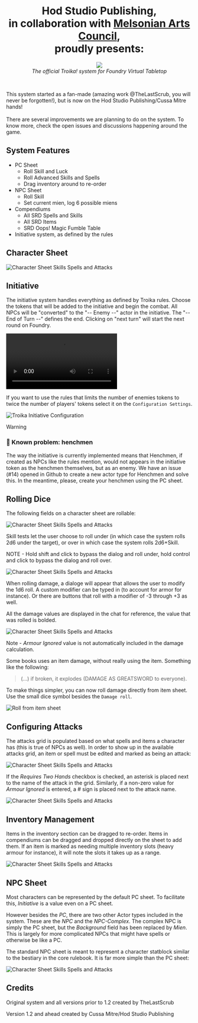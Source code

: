 <div style="text-align: center;">
<h1>Hod Studio Publishing,<br />in collaboration with <a href="http://www.melsonia.com/" target="_blank" rel="nofollow noopener">Melsonian Arts Council</a>,<br />proudly presents:</h1>
</div>
<div style="text-align: center;"><img src="https://static.wixstatic.com/media/ab0272_a037b2b537914fc989238ec7a04323b9~mv2.png/v1/fill/w_980,h_275,al_c,q_85,usm_0.66_1.00_0.01,enc_auto/TroikaTitle.png" /></div>
<div style="text-align: center;">
<em>The official Troika! system for Foundry Virtual Tabletop</em>
</div>
<p>&nbsp;</p>
<div>This system started as a fan-made (amazing work @TheLastScrub, you will never be forgotten!), but is now on the Hod Studio Publishing/Cussa Mitre hands!</div>
<div>&nbsp;</div>
<div>There are several improvements we are planning to do on the system. To know more, check the open issues and discussions happening around the game.</div>

## System Features

* PC Sheet
  * Roll Skill and Luck
  * Roll Advanced Skills and Spells
  * Drag inventory around to re-order
* NPC Sheet
  * Roll Skill
  * Set current mien, log 6 possible miens
* Compendiums
  * All SRD Spells and Skills
  * All SRD Items
  * SRD Oops! Magic Fumble Table
* Initiative system, as defined by the rules

## Character Sheet

![Character Sheet Skills Spells and Attacks](./imgs/char_sheet01.png)

## Initiative

The initiative system handles everything as defined by Troika rules. Choose the tokens that will be added to the initiative and begin the combat. All NPCs will be "converted" to the "-- Enemy --" actor in the initiative. The "-- End of Turn --" defines the end. Clicking on "next turn" will start the next round on Foundry.

![Troika Initiative](./imgs/troika-initiative.webm.mov)

If you want to use the rules that limits the number of enemies tokens to twice the number of players' tokens select it on the `Configuration Settings`.

![Troika Initiative Configuration](./imgs/cap-enemies-tokens.png)

> [!WARNING]
> ### 🚧 Known problem: henchmen
> The way the initiative is currently implemented means that Henchmen, if created as NPCs like the rules mention, would not appears in the initiative token as the henchmen themselves, but as an enemy. We have an issue (#14) opened in Github to create a new actor type for Henchmen and solve this. In the meantime, please, create your henchmen using the PC sheet.

## Rolling Dice

The following fields on a character sheet are rollable:

![Character Sheet Skills Spells and Attacks](./imgs/rollable-fields-pc.png)

Skill tests let the user choose to roll under (in which case the system rolls 2d6 under the target), or over in which case the system rolls 2d6+Skill.

NOTE - Hold shift and click to bypass the dialog and roll under, hold control and click to bypass the dialog and roll over.

![Character Sheet Skills Spells and Attacks](./imgs/roll-skill-test.png)

When rolling damage, a dialoge will appear that allows the user to modify the 1d6 roll. A custom modifier can be typed in (to account for armor for instance). Or there are buttons that roll with a modifier of -3 through +3 as well. 

All the damage values are displayed in the chat for reference, the value that was rolled is bolded.

![Character Sheet Skills Spells and Attacks](./imgs/roll-damage.png)

Note - *Armour Ignored* value is not automatically included in the damage calculation.

Some books uses an item damage, without really using the item. Something like the following:

> (...) if broken, it explodes (DAMAGE AS GREATSWORD to everyone).

To make things simpler, you can now roll damage directly from item sheet. Use the small dice symbol besides the `Damage roll`.

![Roll from item sheet](./imgs/roll-from-item.png)

## Configuring Attacks

The attacks grid is populated based on what spells and items a character has (this is true of NPCs as well). In order to show up in the available attacks grid, an item or spell must be edited and marked as being an attack:

![Character Sheet Skills Spells and Attacks](./imgs/add-an-attack.png)

If the *Requires Two Hands* checkbox is checked, an asterisk is placed next to the name of the attack in the grid. Similarly, if a non-zero value for *Armour Ignored* is entered, a # sign is placed next to the attack name.

![Character Sheet Skills Spells and Attacks](./imgs/requires-two-hands-armour-ignored.png)

## Inventory Management

Items in the inventory section can be dragged to re-order. Items in compendiums can be dragged and dropped directly on the sheet to add them. If an item is marked as needing multiple inventory slots (heavy armour for instance), it will note the slots it takes up as a range.

![Character Sheet Skills Spells and Attacks](./imgs/inventory-slots.png)

## NPC Sheet

Most characters can be represented by the default PC sheet. To facilitate this, *Initiative* is a value even on a PC sheet.

However besides the *PC*, there are two other Actor types included in the system. These are the *NPC* and the *NPC-Complex*. The complex NPC is simply the PC sheet, but the *Background* field has been replaced by *Mien*. This is largely for more complicated NPCs that might have spells or otherwise be like a PC.

The standard NPC sheet is meant to represent a character statblock similar to the bestiary in the core rulebook. It is far more simple than the PC sheet:

![Character Sheet Skills Spells and Attacks](./imgs/npc-sheet.png)

## Credits

Original system and all versions prior to 1.2 created by TheLastScrub

Version 1.2 and ahead created by Cussa Mitre/Hod Studio Publishing
